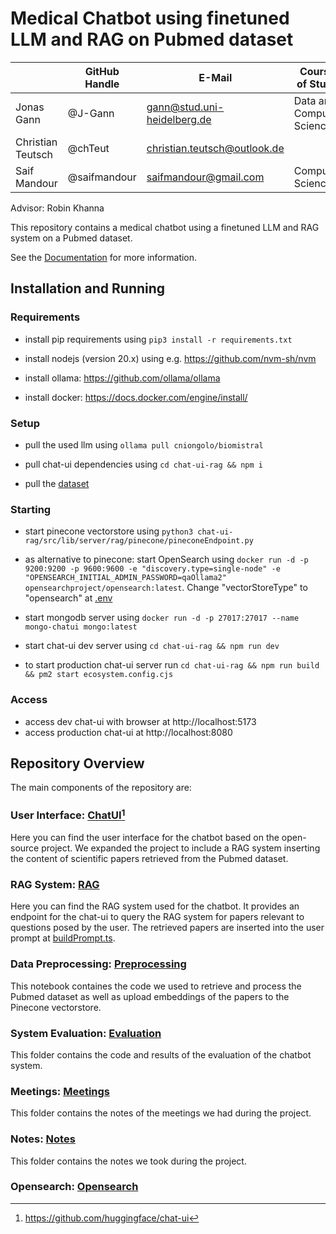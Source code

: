 # Medical Chatbot using finetuned LLM and RAG on Pubmed dataset

|                   | GitHub Handle | E-Mail                       | Course of Study           | Matriculation Number |
| ----------------- | ------------- | ---------------------------- | ------------------------- | -------------------- |
| Jonas Gann        | @J-Gann       | gann@stud.uni-heidelberg.de  | Data and Computer Science | 3367576              |
| Christian Teutsch | @chTeut       | christian.teutsch@outlook.de |                           | 3729420              |
| Saif Mandour      | @saifmandour  | saifmandour@gmail.com        | Computer Science          | 4189231              |

Advisor: Robin Khanna

This repository contains a medical chatbot using a finetuned LLM and RAG system on a Pubmed dataset.

See the [Documentation](./DOCUMENTATION.md) for more information.

## Installation and Running

### Requirements

- install pip requirements using `pip3 install -r requirements.txt`

- install nodejs (version 20.x) using e.g. https://github.com/nvm-sh/nvm

- install ollama: https://github.com/ollama/ollama

- install docker: https://docs.docker.com/engine/install/

### Setup

- pull the used llm using `ollama pull cniongolo/biomistral`

- pull chat-ui dependencies using `cd chat-ui-rag && npm i`

- pull the [dataset](https://www.dropbox.com/scl/fi/hyrmwrvcjqc5huue84ici/pubmed_data.zip?rlkey=hrbuq31wvsou9r8elsfmrxstq&dl=0)

### Starting

- start pinecone vectorstore using `python3 chat-ui-rag/src/lib/server/rag/pinecone/pineconeEndpoint.py`

- as alternative to pinecone: start OpenSearch using `docker run -d -p 9200:9200 -p 9600:9600 -e "discovery.type=single-node" -e "OPENSEARCH_INITIAL_ADMIN_PASSWORD=qaOllama2" opensearchproject/opensearch:latest`. Change "vectorStoreType" to "opensearch" at [.env](./chat-ui-rag/.env)

- start mongodb server using `docker run -d -p 27017:27017 --name mongo-chatui mongo:latest`

- start chat-ui dev server using `cd chat-ui-rag && npm run dev`

- to start production chat-ui server run `cd chat-ui-rag && npm run build && pm2 start ecosystem.config.cjs`

### Access

- access dev chat-ui with browser at http://localhost:5173
- access production chat-ui at http://localhost:8080

## Repository Overview

The main components of the repository are:

### User Interface: [ChatUI](./chat-ui-rag/)[^1]

Here you can find the user interface for the chatbot based on the open-source project. We expanded the project to include a RAG system inserting the content of scientific papers retrieved from the Pubmed dataset.

### RAG System: [RAG](./chat-ui-rag/src/lib/server/rag/)

Here you can find the RAG system used for the chatbot. It provides an endpoint for the chat-ui to query the RAG system for papers relevant to questions posed by the user. The retrieved papers are inserted into the user prompt at [buildPrompt.ts](./chat-ui-rag/src/lib/buildPrompt.ts).

### Data Preprocessing: [Preprocessing](./preprocessing.ipynb)

This notebook containes the code we used to retrieve and process the Pubmed dataset as well as upload embeddings of the papers to the Pinecone vectorstore.

### System Evaluation: [Evaluation](./evaluation/)

This folder contains the code and results of the evaluation of the chatbot system.

### Meetings: [Meetings](./meetings)

This folder contains the notes of the meetings we had during the project.

### Notes: [Notes](./notes)

This folder contains the notes we took during the project.

### Opensearch: [Opensearch](./opensearch)

<!-- DESCRIBE -->

[^1]: https://github.com/huggingface/chat-ui
